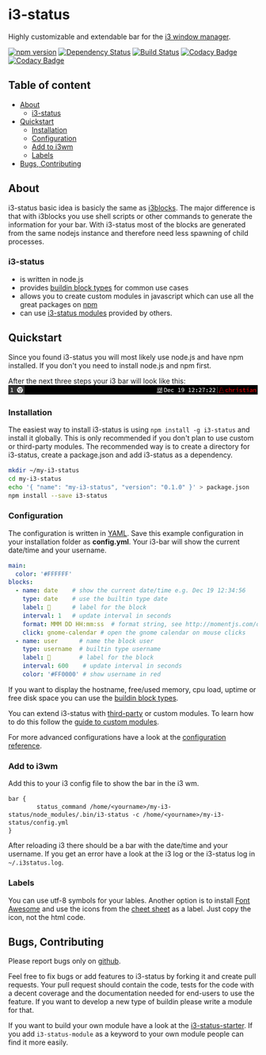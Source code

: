 # i3-status

Highly customizable and extendable bar for the [i3 window manager](http://i3wm.org/). 

[![npm version](https://badge.fury.io/js/i3-status.svg)](https://badge.fury.io/js/i3-status)
[![Dependency Status](https://gemnasium.com/badges/github.com/fehmer/i3-status.svg)](https://gemnasium.com/github.com/fehmer/i3-status)
[![Build Status](https://travis-ci.org/fehmer/i3-status.svg?branch=master)](https://travis-ci.org/fehmer/i3-status)
[![Codacy Badge](https://api.codacy.com/project/badge/Grade/0c09c73671e349cfb73264d8f204820f)](https://www.codacy.com/app/fehmer/i3-status?utm_source=github.com&amp;utm_medium=referral&amp;utm_content=fehmer/i3-status&amp;utm_campaign=Badge_Grade)
[![Codacy Badge](https://api.codacy.com/project/badge/Coverage/0c09c73671e349cfb73264d8f204820f)](https://www.codacy.com/app/fehmer/i3-status?utm_source=github.com&amp;utm_medium=referral&amp;utm_content=fehmer/i3-status&amp;utm_campaign=Badge_Coverage)


## Table of content
<!-- MarkdownTOC -->

- [About](#about)
  - [i3-status](#i3-status)
- [Quickstart](#quickstart)
  - [Installation](#installation)
  - [Configuration](#configuration)
  - [Add to i3wm](#add-to-i3wm)
  - [Labels](#labels)
- [Bugs, Contributing](#bugs-contributing)

<!-- /MarkdownTOC -->


## About

i3-status basic idea is basicly the same as [i3blocks](http://vivien.github.io/i3blocks/). The major difference is that with i3blocks you use shell scripts or other commands to generate the information for your bar. With i3-status most of the blocks are generated from the same nodejs instance and therefore need less spawning of child processes.


### i3-status

- is written in node.js
- provides [buildin block types](./docs/buildin.md) for common use cases
- allows you to create custom modules in javascript which can use all the great packages on [npm](http://www.npmjs.com) 
- can use [i3-status modules](./docs/modules.md) provided by others.


## Quickstart

Since you found i3-status you will most likely use node.js and have npm installed. If you don't you need to install node.js and npm first.

After the next three steps your i3 bar will look like this:
![i3status](https://github.com/fehmer/i3-status/raw/master/docs/example.png)


### Installation

The easiest way to install i3-status is using ```npm install -g i3-status``` and install it globally. This is only recommended if you don't plan to use custom or third-party modules. The recommended way is to create a directory for i3-status, create a package.json and add i3-status as a dependency.

``` sh
mkdir ~/my-i3-status
cd my-i3-status
echo '{ "name": "my-i3-status", "version": "0.1.0" }' > package.json
npm install --save i3-status
```


### Configuration

The configuration is written in [YAML](https://en.wikipedia.org/wiki/YAML). Save this example configuration in your installation folder as **config.yml**. Your i3-bar will show the current date/time and your username.

``` yaml
main:
  color: '#FFFFFF'
blocks:
  - name: date    # show the current date/time e.g. Dec 19 12:34:56
    type: date    # use the builtin type date
    label: 📆      # label for the block
    interval: 1   # update interval in seconds
    format: MMM DD HH:mm:ss  # format string, see http://momentjs.com/docs/#/parsing/string-format/
    click: gnome-calendar # open the gnome calendar on mouse clicks
  - name: user      # name the block user
    type: username  # builtin type username
    label: 👤        # label for the block
    interval: 600    # update interval in seconds
    color: '#FF0000' # show username in red
```


If you want to display the hostname, free/used memory, cpu load, uptime or free disk space you can use the [buildin block types](./docs/buildin.md). 

You can extend i3-status with [third-party](https://www.npmjs.com/search?q=i3-status-module) or custom modules. To learn how to do this follow the [guide to custom modules](./docs/modules.md).

For more advanced configurations have a look at the [configuration reference](./docs/configuration.md).


### Add to i3wm

Add this to your i3 config file to show the bar in the i3 wm.

```
bar {
        status_command /home/<yourname>/my-i3-status/node_modules/.bin/i3-status -c /home/<yourname>/my-i3-status/config.yml
}
```

After reloading i3 there should be a bar with the date/time and your username. If you get an error have a look at the i3 log or the i3-status log in ```~/.i3status.log```.


### Labels

You can use utf-8 symbols for your lables. Another option is to install [Font Awesome](http://fontawesome.io) and use the icons from the [cheet sheet](http://fontawesome.io/cheatsheet/) as a label. Just copy the icon, not the html code.



## Bugs, Contributing

Please report bugs only on [github](https://github.com/fehmer/i3-status/issues).

Feel free to fix bugs or add features to i3-status by forking it and create pull requests. Your pull request should contain the code, tests for the code with a decent coverage and the documentation needed for end-users to use the feature. If you want to develop a new type of buildin please write a module for that.

If you want to build your own module have a look at the [i3-status-starter](https://github.com/fehmer/i3-status-starter). If you add ```i3-status-module``` as a keyword to your own module people can find it more easily.